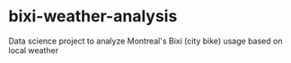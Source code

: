 # bixi-weather-analysis
Data science project to analyze Montreal's Bixi (city bike) usage based on local weather
